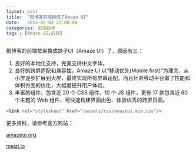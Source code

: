 ```yaml
---
layout: post
title:  "把博客前端换成了Amaze UI"
date:   2015-02-02 23:08:00
categories: 前端技术
tags : [Amaze UI,前端]
---
```


把博客的前端框架换成妹子UI（Amaze UI）了，原因有三：

 1. 良好的本地化支持，完美支持中文字体。
 2. 良好的跨屏适配和兼容性，Amaze UI 以“移动优先(Mobile first)”为理念，从小屏逐步扩展到大屏，最终实现所有屏幕适配。而且针对移动平台做了性能和体积方面的优化，大幅度提升用户体验。
 3. 丰富的组件，包含近 20 个 CSS 组件、10 个 JS 组件，更有 17 款包含近 60 个主题的 Web 组件，可快速构建界面出色、体验优秀的跨屏页面。

<!-- more -->

```html
<link rel="stylesheet" href="/assets/css/amazeui.min.css"/>
```

更多资料，请参考官方网站：

[amazeui.org](http://amazeui.org)

[meizi.io](http://meizi.io)
